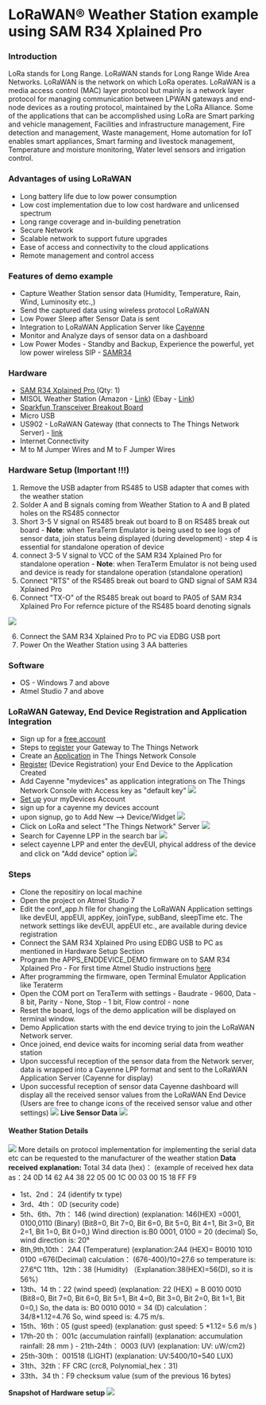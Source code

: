 # LoRaWAN&reg; Weather Station example using SAM R34 Xplained Pro

### Introduction
LoRa stands for Long Range. LoRaWAN stands for Long Range Wide Area Networks. LoRaWAN is the network on which LoRa operates. LoRaWAN is a media access control (MAC) layer protocol but mainly is a network layer protocol for managing communication between LPWAN gateways and end-node devices as a routing protocol, maintained by the LoRa Alliance. Some of the applications that can be accomplished using LoRa are Smart parking and vehicle management, Facilities and infrastructure management, Fire detection and management, Waste management, Home automation for IoT enables smart appliances, Smart farming and livestock management, Temperature and moisture monitoring, Water level sensors and irrigation control.

### Advantages of using LoRaWAN
- Long battery life due to low power consumption
- Low cost implementation due to low cost hardware and unlicensed spectrum
- Long range coverage and in-building penetration
- Secure Network
- Scalable network to support future upgrades
- Ease of access and connectivity to the cloud applications
- Remote management and control access

### Features of demo example

- Capture Weather Station sensor data (Humidity, Temperature, Rain, Wind, Luminosity  etc.,) 
- Send the captured data using wireless protocol LoRaWAN
- Low Power Sleep after Sensor Data is sent
- Integration to LoRaWAN Application Server like [Cayenne](https://mydevices.com/ "Cayenne")
- Monitor and Analyze days of sensor data on a dashboard
- Low Power Modes - Standby and Backup, Experience the powerful, yet low power wireless SIP - [SAMR34](https://www.microchip.com/design-centers/wireless-connectivity/low-power-wide-area-networks/lora-technology/sam-r34-r35 "SAMR34") 

### Hardware 

- [SAM R34 Xplained Pro ](https://www.microchip.com/DevelopmentTools/ProductDetails/dm320111 "SAM R34 Xplained Pro ")(Qty: 1)
- MISOL Weather Station  (Amazon - [Link](https://www.amazon.com/MISOL-weather-station-interface-length/dp/B0722KB1KB "Link")) (Ebay - [Link](https://www.ebay.com/itm/weather-station-with-RS485-interface-with-cable-length-3-2-meter-/272647276759 "Link"))
- [Sparkfun Transceiver Breakout Board](https://www.sparkfun.com/products/10124 "Sparkfun Transceiver Breakout Board")
- Micro USB
- US902 - LoRaWAN Gateway (that connects to The Things Network Server)  - [link](https://www.thethingsnetwork.org/docs/gateways/ "link")
- Internet Connectivity
- M to M Jumper Wires and M to F Jumper Wires

### Hardware Setup (Important !!!)
1. Remove the USB adapter from RS485 to USB adapter that comes with the weather station
2.  Solder A and B signals coming from Weather Station to A and B plated holes on the RS485 connector
3.  Short 3-5 V signal on RS485 break out board to B on RS485 break out board - **Note**: when TeraTerm Emulator is being used to see logs of sensor data, join status being displayed (during development) - step 4 is essential for standalone operation of device
4.  connect 3-5 V signal to VCC of the SAM R34 Xplained Pro for standalone operation - **Note**: when TeraTerm Emulator is not being used and device is ready for standalone operation (standalone operation)
5.  Connect "RTS" of the RS485 break out board to GND signal of SAM R34 Xplained Pro
6. Connect "TX-O" of the RS485 break out board to PA05 of SAM R34 Xplained Pro
For refernce picture of the RS485 board denoting signals 

![](https://i.imgur.com/Yh4pGJb.png)

6. Connect the SAM R34 Xplained Pro to PC via EDBG USB port
7. Power On the Weather Station using 3 AA batteries 

### Software
- OS - Windows 7 and above
- Atmel Studio 7 and above

### LoRaWAN Gateway, End Device Registration and Application Integration 

- Sign up for a [free account ](https://account.thethingsnetwork.org/users/login "free account ")
- Steps to [register](https://www.thethingsnetwork.org/docs/gateways/ "register") your Gateway to The Things Network 
- Create an [Application](https://www.thethingsnetwork.org/docs/applications/add.html "Application") in The Things Network Console
- [Register](https://www.thethingsnetwork.org/docs/devices/registration.html "Register") (Device Registration) your End Device to the Application Created
- Add Cayenne "mydevices" as application integrations on The Things Network Console with Access key as "default key"
![](https://i.imgur.com/0lBF9xO.png)
- [Set up](https://www.thethingsnetwork.org/docs/applications/cayenne/ "Set up") your myDevices Account
- sign up for a cayenne my devices account 
 - upon signup, go to Add New --> Device/Widget
![](https://i.imgur.com/RWZTjUs.png)
- Click on LoRa and select "The Things Network" Server 
 ![](https://i.imgur.com/gFt9FFa.png)
- Search for Cayenne LPP in the search bar
![](https://i.imgur.com/teGlo9r.png)
- select cayenne LPP and enter the devEUI, phyical address of the device and click on "Add device" option
![](https://i.imgur.com/JGrRolo.png)

### Steps
- Clone the repositiry on local machine
- Open the project on Atmel Studio 7
- Edit the conf_app.h file for changing the LoRaWAN Application settings like devEUI, appEUI, appKey, joinType, subBand, sleepTime etc.  The network settings like devEUI, appEUI etc., are available during device registration
- Connect the SAM R34 Xplained Pro using EDBG USB to PC as mentioned in Hardware Setup Section
- Program the APPS_ENDDEVICE_DEMO firmware on to SAM R34 Xplained Pro - For first time Atmel Studio instructions [here](http://ww1.microchip.com/downloads/en/DeviceDoc/Getting-Started-with-Atmel-Studio7.pdf "here")
- After programming the firmware, open Terminal Emulator Application like Teraterm
- Open the COM port on TeraTerm with settings - Baudrate - 9600, Data - 8 bit, Parity - None, Stop - 1 bit, Flow control - none
- Reset the board, logs of the demo application will be displayed on terminal window. 
- Demo Application starts with the end device trying to join the LoRaWAN Network server.
- Once joined, end device waits for incoming serial data from weather station
- Upon successful reception of the sensor data from the Network server, data is wrapped into a Cayenne LPP format and sent to the LoRaWAN Application Server (Cayenne for display)
- Upon successful reception of sensor data Cayenne dashboard will display all the received sensor values from the LoRaWAN End Device (Users are free to change icons of the received sensor value and other settings)
![](https://i.imgur.com/XgDAk4Y.png)
**Live Sensor Data**
![](https://i.imgur.com/khK4XQk.png)

#### Weather Station Details
![](https://i.imgur.com/YQyVE3z.png)
More details on protocol implementation for implementing the serial data etc can be requested to the manufacturer of the weather station
**Data received explanation:** Total 34 data (hex)： (example of received hex data as：24 0D 14 62 A4 38 22 05 00 1C 00 03 00 15 18 FF F9
- 1st、2nd： 24 (identify tx type)
- 3rd、4th： 0D (security code)
- 5th、6th、7th： 146 (wind direction) (explanation: 146(HEX) =0001, 0100,0110 (Binary) (Bit8=0, Bit 7=0, Bit 6=0, Bit 5=0, Bit 4=1, Bit 3=0, Bit 2=1, Bit 1=0, Bit 0=0,) Wind direction is:B0 0001, 0100 = 20 (decimal) So, wind direction is: 20°
- 8th,9th,10th： 2A4 (Temperature) (explanation:2A4 (HEX)= B0010 1010 0100 =676(Decimal) calculation： (676-400)/10=27.6 so temperature is: 27.6℃ 11th、12th：38 (Humidity) （Explanation:38(HEX)=56(D), so it is 56%）
- 13th、14 th：22 (wind speed) (explanation: 22 (HEX) = B 0010 0010 (Bit8=0, Bit 7=0, Bit 6=0, Bit 5=1, Bit 4=0, Bit 3=0, Bit 2=0, Bit 1=1, Bit 0=0,) So, the data is: B0 0010 0010 = 34 (D) calculation：34/8*1.12=4.76 So, wind speed is: 4.75 m/s.
- 15th、16th：05 (gust speed) (explanation: gust speed: 5 *1.12= 5.6 m/s )
- 17th-20 th： 001c (accumulation rainfall) (explanation: accumulation rainfall: 28 mm ) - 21th-24th： 0003 (UV) (explanation: UV: uW/cm2)
- 25th-30th： 001518 (LIGHT) (explanation: UV:5400/10=540 LUX)
- 31th、32th：FF CRC (crc8, Polynomial_hex：31)
- 33th、34 th：F9 checksum value (sum of the previous 16 bytes)

**Snapshot of Hardware setup**
![](https://i.imgur.com/eVEGzBp.png)
